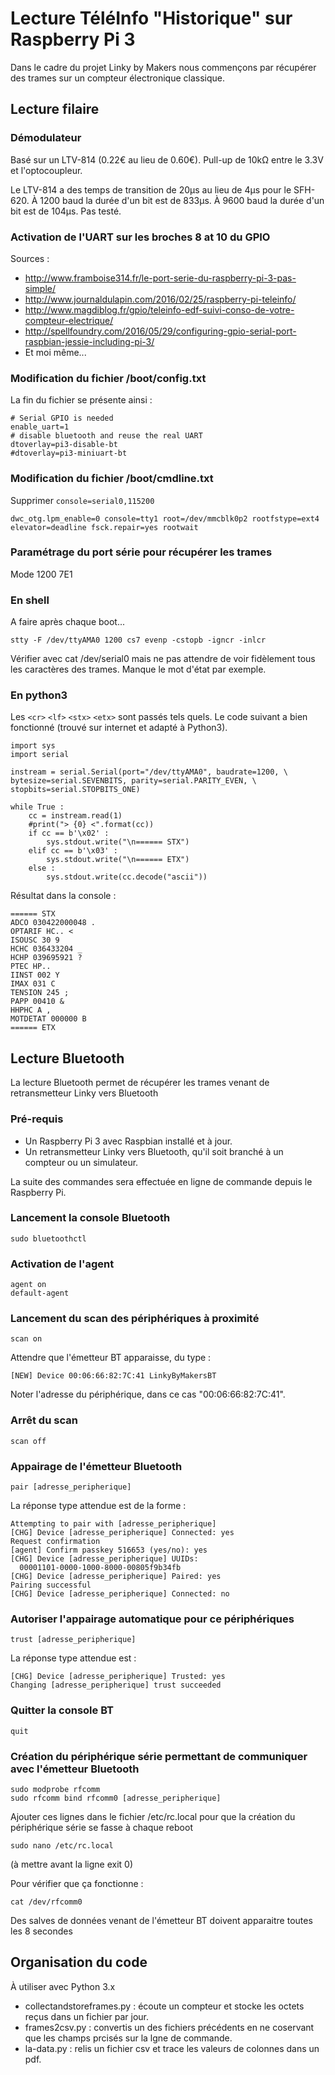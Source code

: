 # Lecture TéléInfo "Historique" sur Raspberry Pi 3

Dans le cadre du projet Linky by Makers nous commençons par récupérer des trames sur un compteur électronique classique.

## Lecture filaire

### Démodulateur
Basé sur un LTV-814 (0.22€ au lieu de 0.60€).
Pull-up de 10kΩ entre le 3.3V et l'optocoupleur.

Le LTV-814 a des temps de transition de 20µs au lieu de 4µs pour le SFH-620. À 1200 baud la durée d'un bit est de 833µs. À 9600 baud la durée d'un bit est de 104µs. Pas testé.


### Activation de l'UART sur les broches 8 at 10 du GPIO

Sources :
- http://www.framboise314.fr/le-port-serie-du-raspberry-pi-3-pas-simple/
- http://www.journaldulapin.com/2016/02/25/raspberry-pi-teleinfo/
- http://www.magdiblog.fr/gpio/teleinfo-edf-suivi-conso-de-votre-compteur-electrique/
- http://spellfoundry.com/2016/05/29/configuring-gpio-serial-port-raspbian-jessie-including-pi-3/
- Et moi même...



### Modification du fichier /boot/config.txt
La fin du fichier se présente ainsi :

    # Serial GPIO is needed
    enable_uart=1
    # disable bluetooth and reuse the real UART
    dtoverlay=pi3-disable-bt
    #dtoverlay=pi3-miniuart-bt

### Modification du fichier /boot/cmdline.txt
Supprimer `console=serial0,115200`

    dwc_otg.lpm_enable=0 console=tty1 root=/dev/mmcblk0p2 rootfstype=ext4 elevator=deadline fsck.repair=yes rootwait

### Paramétrage du port série pour récupérer les trames
Mode 1200 7E1

### En shell
A faire après chaque boot...

    stty -F /dev/ttyAMA0 1200 cs7 evenp -cstopb -igncr -inlcr

Vérifier avec cat /dev/serial0 mais ne pas attendre de voir fidèlement tous les caractères des trames. Manque le mot d'état par exemple.

### En python3
Les `<cr>` `<lf>` `<stx>` `<etx>` sont passés tels quels. Le code suivant a bien fonctionné (trouvé sur internet et adapté à Python3).


    import sys
    import serial

    instream = serial.Serial(port="/dev/ttyAMA0", baudrate=1200, \
    bytesize=serial.SEVENBITS, parity=serial.PARITY_EVEN, \
    stopbits=serial.STOPBITS_ONE)

    while True :
        cc = instream.read(1)
        #print("> {0} <".format(cc))
        if cc == b'\x02' :
            sys.stdout.write("\n====== STX")
        elif cc == b'\x03' :
            sys.stdout.write("\n====== ETX")
        else :
            sys.stdout.write(cc.decode("ascii"))


Résultat dans la console :

    ====== STX
    ADCO 030422000048 .
    OPTARIF HC.. <
    ISOUSC 30 9
    HCHC 036433204 _
    HCHP 039695921 ?
    PTEC HP..
    IINST 002 Y
    IMAX 031 C
    TENSION 245 ;
    PAPP 00410 &
    HHPHC A ,
    MOTDETAT 000000 B
    ====== ETX


## Lecture Bluetooth

La lecture Bluetooth permet de récupérer les trames venant de retransmetteur Linky vers Bluetooth

### Pré-requis

* Un Raspberry Pi 3 avec Raspbian installé et à jour.
* Un retransmetteur Linky vers Bluetooth, qu'il soit branché à un compteur ou un simulateur.

La suite des commandes sera effectuée en ligne de commande depuis le Raspberry Pi.

### Lancement la console Bluetooth

    sudo bluetoothctl

### Activation de l'agent

    agent on
    default-agent

### Lancement du scan des périphériques à proximité

    scan on

Attendre que l'émetteur BT apparaisse, du type :

    [NEW] Device 00:06:66:82:7C:41 LinkyByMakersBT

Noter l'adresse du périphérique, dans ce cas "00:06:66:82:7C:41".

### Arrêt du scan

    scan off

### Appairage de l'émetteur Bluetooth

    pair [adresse_peripherique]

La réponse type attendue est de la forme :

    Attempting to pair with [adresse_peripherique]
    [CHG] Device [adresse_peripherique] Connected: yes
    Request confirmation
    [agent] Confirm passkey 516653 (yes/no): yes
    [CHG] Device [adresse_peripherique] UUIDs:
      00001101-0000-1000-8000-00805f9b34fb
    [CHG] Device [adresse_peripherique] Paired: yes
    Pairing successful
    [CHG] Device [adresse_peripherique] Connected: no

### Autoriser l'appairage automatique pour ce périphériques

    trust [adresse_peripherique]

La réponse type attendue est :

    [CHG] Device [adresse_peripherique] Trusted: yes
    Changing [adresse_peripherique] trust succeeded

### Quitter la console BT
    quit


### Création du périphérique série permettant de communiquer avec l'émetteur Bluetooth
    sudo modprobe rfcomm
    sudo rfcomm bind rfcomm0 [adresse_peripherique]

Ajouter ces lignes dans le fichier /etc/rc.local pour que la création du périphérique série se fasse à chaque reboot

    sudo nano /etc/rc.local

(à mettre avant la ligne exit 0)

Pour vérifier que ça fonctionne :

    cat /dev/rfcomm0

Des salves de données venant de l'émetteur BT doivent apparaitre toutes les 8 secondes



## Organisation du code

À utiliser avec Python 3.x

* collectandstoreframes.py : écoute un compteur et stocke les octets reçus dans un fichier par jour.
* frames2csv.py : convertis un des fichiers précédents en ne coservant que les champs prcisés sur la lgne de commande.
* la-data.py : relis un fichier csv et trace les valeurs de colonnes dans un pdf.
